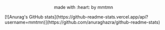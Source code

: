 <p align="center">made with :heart: by mmtmn</p>
[![Anurag's GitHub stats](https://github-readme-stats.vercel.app/api?username=mmtmn)](https://github.com/anuraghazra/github-readme-stats)
